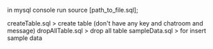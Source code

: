 in mysql console 
run source [path_to_file.sql];

createTable.sql     > create table (don't have any key and chatroom and message)
dropAllTable.sql    > drop all table
sampleData.sql      > for insert sample data 